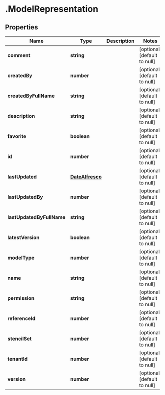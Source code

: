 # .ModelRepresentation

## Properties
Name | Type | Description | Notes
------------ | ------------- | ------------- | -------------
**comment** | **string** |  | [optional] [default to null]
**createdBy** | **number** |  | [optional] [default to null]
**createdByFullName** | **string** |  | [optional] [default to null]
**description** | **string** |  | [optional] [default to null]
**favorite** | **boolean** |  | [optional] [default to null]
**id** | **number** |  | [optional] [default to null]
**lastUpdated** | [**DateAlfresco**](DateAlfresco.md) |  | [optional] [default to null]
**lastUpdatedBy** | **number** |  | [optional] [default to null]
**lastUpdatedByFullName** | **string** |  | [optional] [default to null]
**latestVersion** | **boolean** |  | [optional] [default to null]
**modelType** | **number** |  | [optional] [default to null]
**name** | **string** |  | [optional] [default to null]
**permission** | **string** |  | [optional] [default to null]
**referenceId** | **number** |  | [optional] [default to null]
**stencilSet** | **number** |  | [optional] [default to null]
**tenantId** | **number** |  | [optional] [default to null]
**version** | **number** |  | [optional] [default to null]


